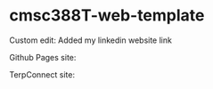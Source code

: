 # cmsc388T-web-template

Custom edit: Added my linkedin website link 

Github Pages site:

TerpConnect site:
